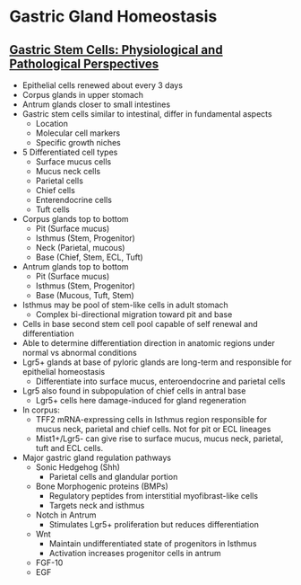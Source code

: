 # Gastric Gland Homeostasis

## [Gastric Stem Cells: Physiological and Pathological Perspectives](https://www.frontiersin.org/articles/10.3389/fcell.2020.571536/full)
- Epithelial cells renewed about every 3 days
- Corpus glands in upper stomach
- Antrum glands closer to small intestines
- Gastric stem cells similar to intestinal, differ in fundamental aspects
    - Location
    - Molecular cell markers
    - Specific growth niches
- 5 Differentiated cell types
    - Surface mucus cells
    - Mucus neck cells
    - Parietal cells
    - Chief cells
    - Enterendocrine cells
    - Tuft cells
- Corpus glands top to bottom
    - Pit (Surface mucus)
    - Isthmus (Stem, Progenitor)
    - Neck (Parietal, mucous)
    - Base (Chief, Stem, ECL, Tuft)
- Antrum glands top to bottom
    - Pit (Surface mucus)
    - Isthmus (Stem, Progenitor)
    - Base (Mucous, Tuft, Stem)
- Isthmus may be pool of stem-like cells in adult stomach
    - Complex bi-directional migration toward pit and base
- Cells in base second stem cell pool capable of self renewal and differentiation
- Able to determine differentiation direction in anatomic regions under normal vs abnormal conditions
- Lgr5+ glands at base of pyloric glands are long-term and responsible for epithelial homeostasis
    - Differentiate into surface mucus, enteroendocrine and parietal cells
- Lgr5 also found in subpopulation of chief cells in antral base
    - Lgr5+ cells here damage-induced for gland regeneration
- In corpus:
    - TFF2 mRNA-expressing cells in Isthmus region responsible for mucus neck, parietal and chief cells. Not for pit or ECL lineages
    - Mist1+/Lgr5- can give rise to surface mucus, mucus neck, parietal, tuft and ECL cells.
- Major gastric gland regulation pathways
    - Sonic Hedgehog (Shh)
        - Parietal cells and glandular portion
    - Bone Morphogenic proteins (BMPs)
        - Regulatory peptides from interstitial myofibrast-like cells
        - Targets neck and isthmus
    - Notch in Antrum
        - Stimulates Lgr5+ proliferation but reduces differentiation
    - Wnt
        - Maintain undifferentiated state of progenitors in Isthmus
        - Activation increases progenitor cells in antrum
    - FGF-10
    - EGF


## []()

